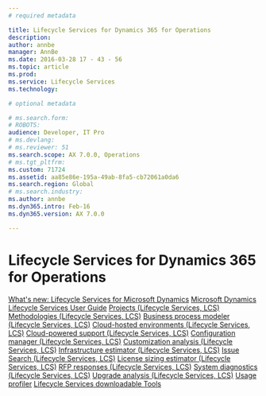 ```yaml
---
# required metadata

title: Lifecycle Services for Dynamics 365 for Operations
description: 
author: annbe
manager: AnnBe
ms.date: 2016-03-28 17 - 43 - 56
ms.topic: article
ms.prod: 
ms.service: Lifecycle Services
ms.technology: 

# optional metadata

# ms.search.form: 
# ROBOTS: 
audience: Developer, IT Pro
# ms.devlang: 
# ms.reviewer: 51
ms.search.scope: AX 7.0.0, Operations
# ms.tgt_pltfrm: 
ms.custom: 71724
ms.assetid: aa85e86e-195a-49ab-8fa5-cb72061a0da6
ms.search.region: Global
# ms.search.industry: 
ms.author: annbe
ms.dyn365.intro: Feb-16
ms.dyn365.version: AX 7.0.0

---
```


# Lifecycle Services for Dynamics 365 for Operations



[What's new: Lifecycle Services for Microsoft Dynamics](whats-new-lcs.md) [Microsoft Dynamics Lifecycle Services User Guide](lcs-user-guide.md) [Projects (Lifecycle Services, LCS)](projects-lcs.md) [Methodologies (Lifecycle Services, LCS)](methodologies-lcs.md) [Business process modeler (Lifecycle Services, LCS)](business-process-modeler-lcs.md) [Cloud-hosted environments (Lifecycle Services, LCS)](cloud-hosted-environments-lcs.md) [Cloud-powered support (Lifecycle Services, LCS)](cloud-powered-support-lcs.md) [Configuration manager (Lifecycle Services, LCS)](configuration-manager-lcs.md) [Customization analysis (Lifecycle Services, LCS)](customization-analysis-lcs.md) [Infrastructure estimator (Lifecycle Services, LCS)](infrastructure-estimator-lcs.md) [Issue Search (Lifecycle Services, LCS)](issue-search-lcs.md) [License sizing estimator (Lifecycle Services, LCS)](license-sizing-estimator-lcs.md) [RFP responses (Lifecycle Services, LCS)](rfp-responses-lcs.md) [System diagnostics (Lifecycle Services, LCS)](system-diagnostics-lcs.md) [Upgrade analysis (Lifecycle Services, LCS)](upgrade-analysis-lcs.md) [Usage profiler](usage-profiler-lcs.md) [Lifecycle Services downloadable Tools](lcs-downloadable-tools-formerly-informationsource.md)

